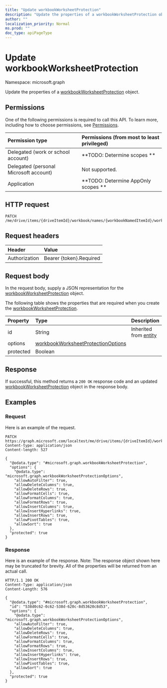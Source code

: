 ```yaml
---
title: "Update workbookWorksheetProtection"
description: "Update the properties of a workbookWorksheetProtection object."
author: ""
localization_priority: Normal
ms.prod: ""
doc_type: apiPageType
---
```


# Update workbookWorksheetProtection

Namespace: microsoft.graph

Update the properties of a [workbookWorksheetProtection](../resources/workbookworksheetprotection.md) object.

## Permissions
One of the following permissions is required to call this API. To learn more, including how to choose permissions, see [Permissions](/concepts/permissions-reference.md).

|Permission type|Permissions (from most to least privileged)|
|:---|:---|
|Delegated (work or school account)|**TODO: Determine scopes **|
|Delegated (personal Microsoft account)|Not supported.|
|Application|**TODO: Determine AppOnly scopes **|

## HTTP request
<!-- {
  "blockType": "ignored"
}
-->
``` http
PATCH /me/drive/items/{driveItemId}/workbook/names/{workbookNamedItemId}/worksheet/protection
```

## Request headers
|Header|Value|
|:---|:---|
|Authorization|Bearer {token}.Required|

## Request body
In the request body, supply a JSON representation for the [workbookWorksheetProtection](../resources/workbookworksheetprotection.md) object.

The following table shows the properties that are required when you create the [workbookWorksheetProtection](../resources/workbookworksheetprotection.md).

|Property|Type|Description|
|:---|:---|:---|
|id|String| Inherited from [entity](../resources/entity.md)|
|options|[workbookWorksheetProtectionOptions](../resources/workbookworksheetprotectionoptions.md)||
|protected|Boolean||



## Response
If successful, this method returns a `200 OK` response code and an updated [workbookWorksheetProtection](../resources/workbookworksheetprotection.md) object in the response body.

## Examples

### Request
Here is an example of the request.
<!-- {
  "blockType": "request",
  "name": "update_workbookworksheetprotection"
}
-->
``` http
PATCH https://graph.microsoft.com/localtest/me/drive/items/{driveItemId}/workbook/names/{workbookNamedItemId}/worksheet/protection
Content-type: application/json
Content-length: 527

{
  "@odata.type": "#microsoft.graph.workbookWorksheetProtection",
  "options": {
    "@odata.type": "microsoft.graph.workbookWorksheetProtectionOptions",
    "allowAutoFilter": true,
    "allowDeleteColumns": true,
    "allowDeleteRows": true,
    "allowFormatCells": true,
    "allowFormatColumns": true,
    "allowFormatRows": true,
    "allowInsertColumns": true,
    "allowInsertHyperlinks": true,
    "allowInsertRows": true,
    "allowPivotTables": true,
    "allowSort": true
  },
  "protected": true
}
```

### Response
Here is an example of the response. Note: The response object shown here may be truncated for brevity. All of the properties will be returned from an actual call.
<!-- {
  "blockType": "response",
  "truncated": true
}
-->
``` http
HTTP/1.1 200 OK
Content-Type: application/json
Content-Length: 576

{
  "@odata.type": "#microsoft.graph.workbookWorksheetProtection",
  "id": "538d0c62-0c62-538d-620c-8d53620c8d53",
  "options": {
    "@odata.type": "microsoft.graph.workbookWorksheetProtectionOptions",
    "allowAutoFilter": true,
    "allowDeleteColumns": true,
    "allowDeleteRows": true,
    "allowFormatCells": true,
    "allowFormatColumns": true,
    "allowFormatRows": true,
    "allowInsertColumns": true,
    "allowInsertHyperlinks": true,
    "allowInsertRows": true,
    "allowPivotTables": true,
    "allowSort": true
  },
  "protected": true
}
```

